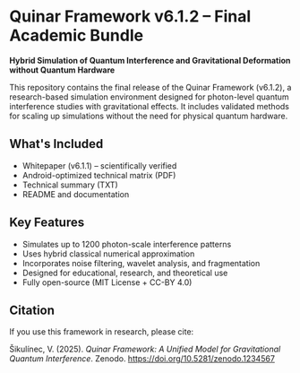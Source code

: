 # Quinar Framework v6.1.2 – Final Academic Bundle

**Hybrid Simulation of Quantum Interference and Gravitational Deformation without Quantum Hardware**

This repository contains the final release of the Quinar Framework (v6.1.2), a research-based simulation environment designed for photon-level quantum interference studies with gravitational effects. It includes validated methods for scaling up simulations without the need for physical quantum hardware.

## What's Included

- Whitepaper (v6.1.1) – scientifically verified
- Android-optimized technical matrix (PDF)
- Technical summary (TXT)
- README and documentation

## Key Features

- Simulates up to 1200 photon-scale interference patterns
- Uses hybrid classical numerical approximation
- Incorporates noise filtering, wavelet analysis, and fragmentation
- Designed for educational, research, and theoretical use
- Fully open-source (MIT License + CC-BY 4.0)

## Citation

If you use this framework in research, please cite:

Šikulínec, V. (2025). *Quinar Framework: A Unified Model for Gravitational Quantum Interference*. Zenodo. https://doi.org/10.5281/zenodo.1234567


